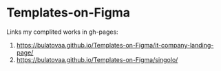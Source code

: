 # Templates-on-Figma

Links my complited works in gh-pages:
1. https://bulatovaa.github.io/Templates-on-Figma/it-company-landing-page/
2. https://bulatovaa.github.io/Templates-on-Figma/singolo/

